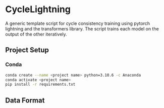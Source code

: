 # CycleLightning
A generic template script for cycle consistency training using pytorch lightning and the transformers library. The script trains each model on the output of the other iteratively. 


## Project Setup

### Conda
```bash
conda create --name <project name> python=3.10.6 -c Anaconda
conda activate <project name>
pip install -r requirements.txt
```

## Data Format
